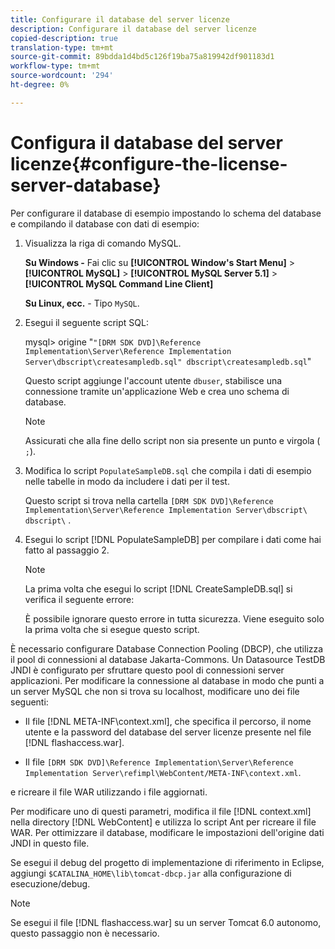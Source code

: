 ```yaml
---
title: Configurare il database del server licenze
description: Configurare il database del server licenze
copied-description: true
translation-type: tm+mt
source-git-commit: 89bdda1d4bd5c126f19ba75a819942df901183d1
workflow-type: tm+mt
source-wordcount: '294'
ht-degree: 0%

---
```



# Configura il database del server licenze{#configure-the-license-server-database}

Per configurare il database di esempio impostando lo schema del database e compilando il database con dati di esempio:

1. Visualizza la riga di comando MySQL.

   **Su Windows -** Fai clic su   **[!UICONTROL Window's Start Menu]** >  **[!UICONTROL MySQL]** >  **[!UICONTROL MySQL Server 5.1]** >  **[!UICONTROL MySQL Command Line Client]**

   **Su Linux, ecc.** - Tipo  `MySQL`.

1. Esegui il seguente script SQL:

   mysql> origine &quot;`"[DRM SDK DVD]\Reference Implementation\Server\Reference Implementation Server\dbscript\createsampledb.sql" dbscript\createsampledb.sql`&quot;

   Questo script aggiunge l&#39;account utente `dbuser`, stabilisce una connessione tramite un&#39;applicazione Web e crea uno schema di database.

   >[!NOTE]
   >
   >Assicurati che alla fine dello script non sia presente un punto e virgola ( `;`).

1. Modifica lo script `PopulateSampleDB.sql` che compila i dati di esempio nelle tabelle in modo da includere i dati per il test.

   Questo script si trova nella cartella `[DRM SDK DVD]\Reference Implementation\Server\Reference Implementation Server\dbscript\ dbscript\` .
1. Esegui lo script [!DNL PopulateSampleDB] per compilare i dati come hai fatto al passaggio 2.

   >[!NOTE]
   >
   >La prima volta che esegui lo script [!DNL CreateSampleDB.sql] si verifica il seguente errore:

   È possibile ignorare questo errore in tutta sicurezza. Viene eseguito solo la prima volta che si esegue questo script.

È necessario configurare Database Connection Pooling (DBCP), che utilizza il pool di connessioni al database Jakarta-Commons. Un Datasource TestDB JNDI è configurato per sfruttare questo pool di connessioni server applicazioni. Per modificare la connessione al database in modo che punti a un server MySQL che non si trova su localhost, modificare uno dei file seguenti:

* Il file [!DNL META-INF\context.xml], che specifica il percorso, il nome utente e la password del database del server licenze presente nel file [!DNL flashaccess.war].

* Il file `[DRM SDK DVD]\Reference Implementation\Server\Reference Implementation Server\refimpl\WebContent/META-INF\context.xml`.

e ricreare il file WAR utilizzando i file aggiornati.

Per modificare uno di questi parametri, modifica il file [!DNL context.xml] nella directory [!DNL WebContent] e utilizza lo script Ant per ricreare il file WAR. Per ottimizzare il database, modificare le impostazioni dell&#39;origine dati JNDI in questo file.

Se esegui il debug del progetto di implementazione di riferimento in Eclipse, aggiungi `$CATALINA_HOME\lib\tomcat-dbcp.jar` alla configurazione di esecuzione/debug.

>[!NOTE]
>
>Se esegui il file [!DNL flashaccess.war] su un server Tomcat 6.0 autonomo, questo passaggio non è necessario.

